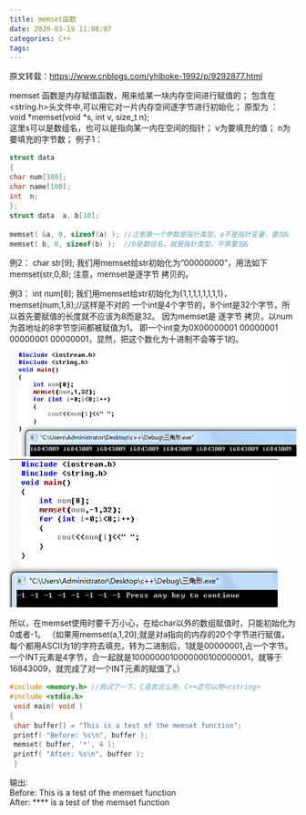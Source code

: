 ```yaml
---
title: memset函数
date: 2020-03-19 11:08:07
categories: C++
tags:
---
```

原文转载：https://www.cnblogs.com/yhlboke-1992/p/9292877.html

memset 函数是内存赋值函数，用来给某一块内存空间进行赋值的；
包含在<string.h>头文件中,可以用它对一片内存空间逐字节进行初始化；
原型为 ：
void *memset(void *s, int v, size_t n);  
这里s可以是数组名，也可以是指向某一内在空间的指针；
v为要填充的值；
n为要填充的字节数； 
例子1：
```c++
struct data
{
char num[100];
char name[100];
int  n;
};
struct data  a, b[10];
  
memset( &a, 0, sizeof(a) ); //注意第一个参数是指针类型，a不是指针变量，要加&
memset( b, 0, sizeof(b) );  //b是数组名，就是指针类型，不需要加&
```

例2：
char str[9];
我们用memset给str初始化为“00000000”，用法如下
memset(str,0,8); 
注意，memset是逐字节 拷贝的。

例3：
int num[8];
我们用memset给str初始化为{1,1,1,1,1,1,1,1}，
memset(num,1,8);//这样是不对的
一个int是4个字节的，8个int是32个字节，所以首先要赋值的长度就不应该为8而是32。
因为memset是 逐字节 拷贝，以num为首地址的8字节空间都被赋值为1，
即一个int变为0X00000001 00000001 00000001 00000001，显然，把这个数化为十进制不会等于1的。

![](memset函数/art1.png)
![](memset函数/art2.png)

所以，在memset使用时要千万小心，在给char以外的数组赋值时，只能初始化为0或者-1。
（如果用memset(a,1,20);就是对a指向的内存的20个字节进行赋值，每个都用ASCII为1的字符去填充，转为二进制后，1就是00000001,占一个字节。一个INT元素是4字节，合一起就是1000000010000000100000001，就等于16843009，就完成了对一个INT元素的赋值了。）
```c++
#include <memory.h> //我试了一下，C语言这么用，C++还可以用<cstring> 
#include <stdio.h>
 void main( void ) 
{ 
 char buffer[] = "This is a test of the memset function"; 
 printf( "Before: %s\n", buffer );
 memset( buffer, '*', 4 );
 printf( "After: %s\n", buffer );
 } 
```

输出:  
Before: This is a test of the memset function  
After: **** is a test of the memset function 